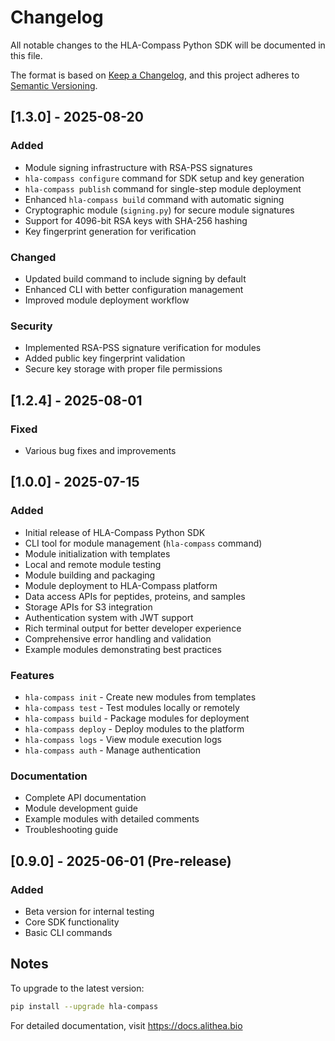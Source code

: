 # Changelog

All notable changes to the HLA-Compass Python SDK will be documented in this file.

The format is based on [Keep a Changelog](https://keepachangelog.com/en/1.0.0/),
and this project adheres to [Semantic Versioning](https://semver.org/spec/v2.0.0.html).

## [1.3.0] - 2025-08-20

### Added
- Module signing infrastructure with RSA-PSS signatures
- `hla-compass configure` command for SDK setup and key generation
- `hla-compass publish` command for single-step module deployment
- Enhanced `hla-compass build` command with automatic signing
- Cryptographic module (`signing.py`) for secure module signatures
- Support for 4096-bit RSA keys with SHA-256 hashing
- Key fingerprint generation for verification

### Changed
- Updated build command to include signing by default
- Enhanced CLI with better configuration management
- Improved module deployment workflow

### Security
- Implemented RSA-PSS signature verification for modules
- Added public key fingerprint validation
- Secure key storage with proper file permissions

## [1.2.4] - 2025-08-01

### Fixed
- Various bug fixes and improvements

## [1.0.0] - 2025-07-15

### Added
- Initial release of HLA-Compass Python SDK
- CLI tool for module management (`hla-compass` command)
- Module initialization with templates
- Local and remote module testing
- Module building and packaging
- Module deployment to HLA-Compass platform
- Data access APIs for peptides, proteins, and samples
- Storage APIs for S3 integration
- Authentication system with JWT support
- Rich terminal output for better developer experience
- Comprehensive error handling and validation
- Example modules demonstrating best practices

### Features
- `hla-compass init` - Create new modules from templates
- `hla-compass test` - Test modules locally or remotely
- `hla-compass build` - Package modules for deployment
- `hla-compass deploy` - Deploy modules to the platform
- `hla-compass logs` - View module execution logs
- `hla-compass auth` - Manage authentication

### Documentation
- Complete API documentation
- Module development guide
- Example modules with detailed comments
- Troubleshooting guide

## [0.9.0] - 2025-06-01 (Pre-release)

### Added
- Beta version for internal testing
- Core SDK functionality
- Basic CLI commands

## Notes

To upgrade to the latest version:
```bash
pip install --upgrade hla-compass
```

For detailed documentation, visit https://docs.alithea.bio
